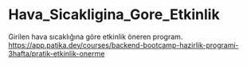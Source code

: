 # Hava_Sicakligina_Gore_Etkinlik
Girilen hava sıcaklığına göre etkinlik öneren program. https://app.patika.dev/courses/backend-bootcamp-hazirlik-programi-3hafta/pratik-etkinlik-onerme
